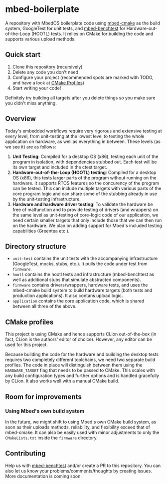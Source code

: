 # mbed-boilerplate
A repository with MbedOS boilerplate code using [mbed-cmake](https://github.com/USCRPL/mbed-cmake) as the build system, GoogleTest for unit tests, and [mbed-benchtest](https://github.com/USCRPL/mbed-benchtest) for Hardware-out-of-the-Loop (HOOTL) tests. It relies on CMake for building the code and supports various upload methods.

## Quick start
1. Clone this repository (recursively)
1. Delete any code you don't need
1. Configure your project (recommended spots are marked with TODO, and have a look at [CMake Profiles](#cmake-profiles))
1. Start writing your code!
   
Definitely try building all targets after you delete things so you make sure you didn't miss anything.

## Overview
Today's embedded workflows require very rigorous and extensive testing at every level, from unit-testing at the lowest level to testing the whole application on hardware, as well as everything in between. These levels (as we see it) are as follows:

1. **Unit Testing**: Compiled for a desktop OS (x86), testing each unit of the program in isolation, with dependencies stubbed out. Each test will be its own target and included in the ctest target.
1. **Hardware-out-of-the-Loop (HOOTL) testing**: Compiled for a desktop OS (x86), this tests larger parts of the program without running on the hardware. It supports RTOS features so the concurency of the program can be tested. This can include multiple targets with various parts of the core program logic and can share some of the stubbing already in use by the unit-testing infrastructure.
1. **Hardware and hardware driver testing**: To validate the hardware be free of malfunction and to provide testing of drivers (and wrappers) on the same level as unit-testing of core-logic code of our application, we need certain smaller targets that only include those that we can then run on the hardware. We plan on adding support for Mbed's included testing capabilities (Greentea etc.).

## Directory structure
- `unit-test` contains the unit tests with the accompanying infrastructure (GoogleTest, mocks, stubs, etc.). It pulls the code under test from `firmware`.
- `hootl` contains the hootl tests and infrastructure (mbed-benchtest as well as additional stubs that simulate abstracted components).
- `firmware` contains drivers/wrappers, hardware tests, and uses the mbed-cmake build system to build hardware targets (both tests and production applications). It also contans upload logic.
- `application` contains the core application code, which is shared between all three of the above.

## CMake profiles 
This project is using CMake and hence supports CLion out-of-the-box (in fact, CLion is the authors' editor of choice). However, any editor can be used for this project.

Because building the code for the hardware and building the desktop tests requires two completely different toolchains, we need two separate build profiles. The code in place will distinguish between them using the `HARDWARE_TARGET` flag that needs to be passed to CMake. This scales with any build configuration types and further options and is handled gracefully by CLion. It also works well with a manual CMake build. 

## Room for improvements

### Using Mbed's own build system
In the future, we might shift to using Mbed's own CMake build system, as soon as their uploads methods, reliability, and flexibility exceed that of mbed-cmake. It can also be easily used with minor adjustments to only the `CMakeLists.txt` inside the `firmware` directory.

## Contributing
Help us with [mbed-benchtest](https://github.com/USCRPL/mbed-benchtest) and/or create a PR to this repository. You can also let us know your problems/comments/thoughts by creating issues. More documentation is coming soon.
